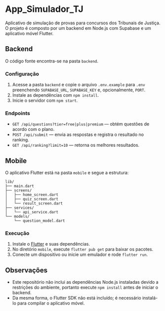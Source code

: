 # App_Simulador_TJ

Aplicativo de simulação de provas para concursos dos Tribunais de Justiça. O projeto é composto por um backend em Node.js com Supabase e um aplicativo móvel Flutter.

## Backend
O código fonte encontra-se na pasta `backend`.

### Configuração
1. Acesse a pasta `backend` e copie o arquivo `.env.example` para `.env` preenchendo `SUPABASE_URL`, `SUPABASE_KEY` e, opcionalmente, `PORT`.
2. Instale as dependências com `npm install`.
3. Inicie o servidor com `npm start`.

### Endpoints
- `GET /api/questions?tier=free|plus|premium` — obtém questões de acordo com o plano.
- `POST /api/submit` — envia as respostas e registra o resultado no ranking.
- `GET /api/ranking?limit=10` — retorna os melhores resultados.

## Mobile
O aplicativo Flutter está na pasta `mobile` e segue a estrutura:
```
lib/
├── main.dart
├── screens/
│   ├── home_screen.dart
│   ├── quiz_screen.dart
│   └── result_screen.dart
├── services/
│   └── api_service.dart
└── models/
    └── question_model.dart
```

### Execução
1. Instale o [Flutter](https://flutter.dev) e suas dependências.
2. No diretório `mobile`, execute `flutter pub get` para baixar os pacotes.
3. Conecte um dispositivo ou inicie um emulador e rode `flutter run`.

## Observações
- Este repositório não inclui as dependências Node.js instaladas devido a restrições do ambiente, portanto execute `npm install` antes de iniciar o backend.
- Da mesma forma, o Flutter SDK não está incluído; é necessário instalá-lo para compilar o aplicativo móvel.
